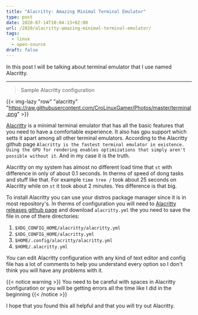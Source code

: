 ```yaml
---
title: "Alacritty: Amazing Minimal Terminal Emulator"
type: post
date: 2020-07-14T10:04:13+02:00
url: /2020/alacritty-amazing-minimal-terminal-emulator/
tags:
  - linux
  - open-source
draft: false
---
```


In this post I will be talking about terminal emulator that I use named Alacritty.

<!--more-->

---

> Sample Alacritty configuration

{{< img-lazy "row" "alacritty" "https://raw.githubusercontent.com/CroLinuxGamer/Photos/master/terminal.png" >}}

[Alacritty](https://github.com/alacritty/alacritty) is a minimal terminal emulator that has all the basic features that you need to have a comfortable experience. It also has gpu support which setts it apart among all other terminal emulators. According to the Alacritty github page `Alacritty is the fastest terminal emulator in existence. Using the GPU for rendering enables optimizations that simply aren't possible without it`. And in my case it is the truth.

Alacritty on my system has almost no different load time that `st` with difference in only of about 0.1 seconds. In therms of speed of dong tasks and stuff like that. For example `time tree /` took about 25 seconds on Alacritty while on `st` it took about 2 minutes. Yes difference is that big.

To install Alacritty you can use your distros package manager since it is in most repository's. In therms of configuration you will need to [Alacritty releases github page](https://github.com/alacritty/alacritty/releases) and download `alacritty.yml` the you need to save the file in one of there directories:

1. `$XDG_CONFIG_HOME/alacritty/alacritty.yml`
2. `$XDG_CONFIG_HOME/alacritty.yml`
3. `$HOME/.config/alacritty/alacritty.yml`
4. `$HOME/.alacritty.yml`

You can edit Alacritty configuration with any kind of text editor and config file has a lot of comments to help you understand every option so I don't think you will have any problems with it.

{{< notice warning >}}
You need to be careful with spaces in Alacritty configuration or you will be getting errors all the time like I did in the beginning
{{< /notice >}}

I hope that you found this all helpful and that you will try out Alacritty.
